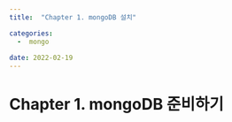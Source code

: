 ```yaml
---
title:  "Chapter 1. mongoDB 설치" 

categories:
  -  mongo
  
date: 2022-02-19 
---
```


# Chapter 1. mongoDB 준비하기
